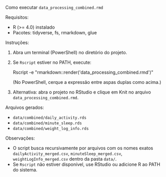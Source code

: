 Como executar `data_processing_combined.rmd`

Requisitos:
- R (>= 4.0) instalado
- Pacotes: tidyverse, fs, rmarkdown, glue

Instruções:
1. Abra um terminal (PowerShell) no diretório do projeto.
2. Se `Rscript` estiver no PATH, execute:

   Rscript -e "rmarkdown::render('data_processing_combined.rmd')"

   (No PowerShell, cerque a expressão entre aspas duplas como acima.)

3. Alternativa: abra o projeto no RStudio e clique em Knit no arquivo `data_processing_combined.rmd`.

Arquivos gerados:
- `data/combined/daily_activity.rds`
- `data/combined/minute_sleep.rds`
- `data/combined/weight_log_info.rds`

Observações:
- O script busca recursivamente por arquivos com os nomes exatos `dailyActivity_merged.csv`, `minuteSleep_merged.csv`, `weightLogInfo_merged.csv` dentro da pasta `data/`.
- Se `Rscript` não estiver disponível, use RStudio ou adicione R ao PATH do sistema.